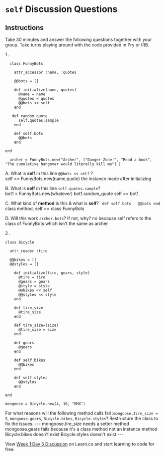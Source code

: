 # `self` Discussion Questions

## Instructions

Take 30 minutes and answer the following questions together with your group. Take turns playing around with the code provided in Pry or IRB.

1 .   

      class FunnyBots  

        attr_accessor :name, :quotes  

        @@bots = []

        def initialize(name, quotes)
          @name = name
          @quotes = quotes
          @@bots << self
        end

       def random_quote
          self.quotes.sample
        end

        def self.bots
          @@bots
        end

    end

      archer = FunnyBots.new("Archer", ["Danger Zone!", "Read a book", "The cumulative hangover would literally kill me"] )

  A. What is **self** in this line ```@@bots << self``` ?  
      self == FunnyBots.new(name,quote) the instance made after initializing

  B. What is **self** in this line ```self.quotes.sample```?  
      bot1 = FunnyBots.new(whatever)
      bot1.random_quote
      self ==  bot1

  C. What kind of **method** is this & what is **self**? ```  def self.bots  
      @@bots end ```  
      class method, self == class FunnyBots

  D. Will this work ```archer.bots```? If not, why? 
      no because self refers to the class of FunnyBots which isn't the same as archer
  

2 .

    class Bicycle

      attr_reader :tire

      @@bikes = []
      @@styles = []

        def initialize(tire, gears, style)
          @tire = tire
          @gears = gears
          @style = style
          @@bikes << self
          @@styles << style
        end

        def tire_size
          @tire_size
        end

        def tire_size=(size)
          @tire_size = size
        end

        def gears
          @gears
        end

        def self.bikes
          @@bikes
        end

        def self.styles
          @@styles
        end

    end

    mongoose = Bicycle.new(4, 10, "BMX")

  For what reasons will the following method calls fail :```mongoose.tire_size = 5```, ```mongoose.gears```, ```Bicycle.bikes```, ```Bicycle.styles```? Restructure the class to fix the issues.
    ---
    mongoose.tire_size needs a setter method
    mongoose.gears fails because it's a class method not an instance method
    Bicycle.bikes doesn't exist
    Bicycle.styles doesn't exist
    ---
<p class='util--hide'>View <a href='https://learn.co/lessons/week-1-day-5-discussion'>Week 1 Day 5 Discussion</a> on Learn.co and start learning to code for free.</p>

